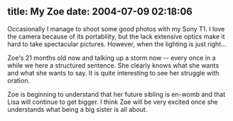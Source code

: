 title: My Zoe
date: 2004-07-09 02:18:06
---

<a href="http://www.lethargy.org/theo/photodata///Family/Zoe%20the%20Toddler%20Part%20IV/640/DSC00531.JPG"><img border='0' hspace='5' align='left' src='/~jesus/uploads/DSC00531.serendipityThumb.jpg' alt='' /></a>Occasionally I manage to shoot some good photos with my Sony T1.  I love the camera because of its portabliity, but the lack extensive optics make it hard to take spectacular pictures.  However, when the lighting is just right...

<p>Zoe's 21 months old now and talking up a storm now -- every once in a while we here a structured sentence.  She clearly knows what she wants and what she wants to say.  It is quite interesting to see her struggle with oration.</p>

<p>Zoe is beginning to understand that her future sibling is en-womb and that Lisa will continue to get bigger.  I think Zoe will be very excited once she understands what being a big sister is all about.</p>

